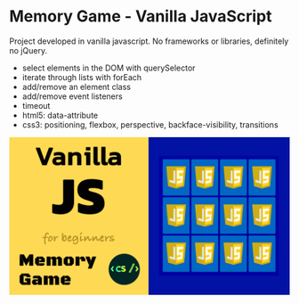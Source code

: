 # Memory Game - Vanilla JavaScript


Project developed in vanilla javascript. No frameworks or libraries, definitely no jQuery.


* select elements in the DOM with querySelector
* iterate through lists with forEach
* add/remove an element class
* add/remove event listeners
* timeout
* html5: data-attribute
* css3: positioning, flexbox, perspective, backface-visibility, transitions


![Memory Game](./memory-game.gif)
